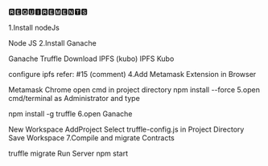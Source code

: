 🆁🅴🆀🆄🅸🆁🅴🅼🅴🅽🆃🆂

1.Install nodeJs

Node JS
2.Install Ganache

Ganache Truffle
Download IPFS (kubo)
IPFS Kubo

configure ipfs refer: #15 (comment)
4.Add Metamask Extension in Browser

Metamask Chrome
open cmd in project directory
npm install --force
5.open cmd/terminal as Administrator and type

npm install -g truffle
6.open Ganache

New Workspace
AddProject
Select truffle-config.js in Project Directory
Save Workspace
7.Compile and migrate Contracts

truffle migrate
Run Server
npm start
